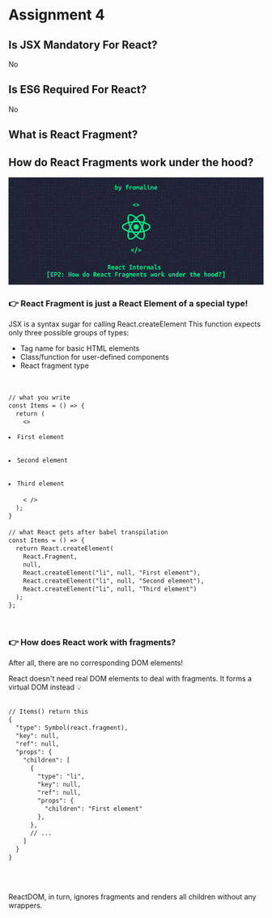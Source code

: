 # Assignment 4
## Is JSX Mandatory For React?
No

## Is ES6 Required For React? 
No

## What is React Fragment?

## How do React Fragments work under the hood?
![Alt text](image.png)
### 👉 React Fragment is just a React Element of a special type!
JSX is a syntax sugar for calling React.createElement
This function expects only three possible groups of types:

* Tag name for basic HTML elements
* Class/function for user-defined components
* React fragment type

<pre>
<code>

// what you write
const Items = () => {
  return (
    <>
      <li>First element</li>
      <li>Second element</li>
      <li>Third element</li>
    < />
  );
}

// what React gets after babel transpilation
const Items = () => {
  return React.createElement(
    React.Fragment, 
    null,
    React.createElement("li", null, "First element"),
    React.createElement("li", null, "Second element"),
    React.createElement("li", null, "Third element")
  );
};

</code>
</pre>

### 👉 How does React work with fragments?
After all, there are no corresponding DOM elements!

React doesn't need real DOM elements to deal with fragments.
It forms a virtual DOM instead 💡

<pre>
<code>
// Items() return this
{
  "type": Symbol(react.fragment),
  "key": null,
  "ref": null,
  "props": {
    "children": [
      {
        "type": "li",
        "key": null,
        "ref": null,
        "props": {
          "children": "First element"
        },
      },
      // ...
    ]
  }
}


</code>
</pre>

ReactDOM, in turn, ignores fragments and renders all children without any wrappers.
